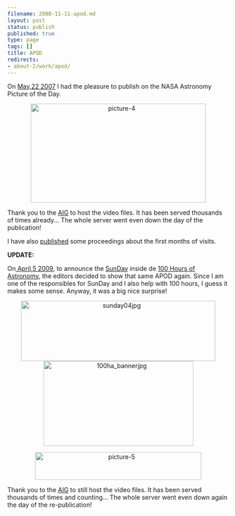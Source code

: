 ```yaml
--- 
filename: 2008-11-11-apod.md
layout: post
status: publish
published: true
type: page
tags: []
title: APOD
redirects:
- about-2/work/apod/
---
```

<!--:en-->On <a href="http://www.astro.physik.uni-goettingen.de/~bruno/APOD/apod.html">May,22 2007</a> I had the pleasure to publish on the NASA Astronomy Picture of the Day.
<p style="text-align:center;"><a href="http://antwrp.gsfc.nasa.gov/apod/ap070522.html"><img class="aligncenter size-full wp-image-464" title="picture-4" src="http://solarastronomy2009.files.wordpress.com/2009/11/screen-shot-2009-11-07-at-5-56-11-pm.jpg" alt="picture-4" width="398" height="225" /></a></p>
<p style="text-align:left;">Thank you to the <a href="http://www.astro.physik.uni-goettingen.de/">AIG</a> to host the video files. It has been served thousands of times already... The whole server went even down the day of the publication!</p>
<p style="text-align:left;">I have also <a href="http://adsabs.harvard.edu/abs/2008ca07.conf..520S">published</a> some proceedings about the first months of visits.</p>
<p style="text-align:left;"><strong>UPDATE:</strong></p>
On<a href="http://apod.nasa.gov/apod/ap090405.html"> April,5 2009</a>, to announce the <a href="http://solarastronomy2009.org/100-hours-sunday/">SunDay</a> inside de <a href="http://www.100hoursofastronomy.org/">100 Hours of Astronomy</a>, the editors decided to show that same APOD again. Since I am one of the responsibles for SunDay and I also help with 100 hours, I guess it makes some sense. Anyway, it was a big nice surprise!
<p style="text-align:center;"><a href="http://solarastronomy2009.org/100-hours-sunday/"><img class="size-medium wp-image-466 aligncenter" title="sunday04jpg" src="http://solarastronomy2009.files.wordpress.com/2008/12/spg_banner_webpage_small.jpg" alt="sunday04jpg" width="442" height="137" /></a><a href="http://www.100hoursofastronomy.org/"><img class="size-medium wp-image-467 aligncenter" title="100ha_bannerjpg" src="http://solarastronomy2009.files.wordpress.com/2009/11/screen-shot-2009-11-07-at-5-56-11-pm.jpg" alt="100ha_bannerjpg" width="341" height="193" /></a></p>
<p style="text-align:center;"></p>
<p style="text-align:center;"></p>
<p style="text-align:center;"></p>
<p style="text-align:center;"></p>
<p style="text-align:center;"><a href="http://apod.nasa.gov/apod/ap090405.html"><img class="aligncenter size-full wp-image-465" title="picture-5" src="http://solarastronomy2009.files.wordpress.com/2009/03/100ha_bannerjpg.jpeg" alt="picture-5" width="378" height="63" /></a></p>
<p style="text-align:center;"></p>
Thank you to the <a href="http://www.astro.physik.uni-goettingen.de/">AIG</a> to still host the video files. It has been served thousands of times and counting... The whole server went even down again the day of the re-publication!<!--:--><!--:es-->

<!--:-->

